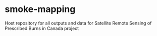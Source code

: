 # smoke-mapping
Host repository for all outputs and data for Satellite Remote Sensing of Prescribed Burns in Canada project

